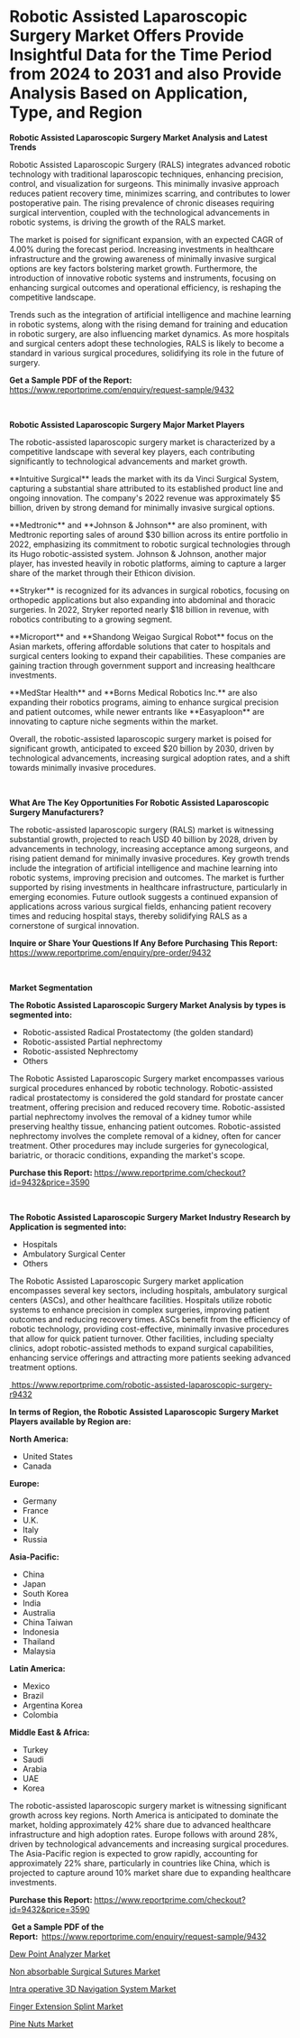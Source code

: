 <p><h1>Robotic Assisted Laparoscopic Surgery Market Offers Provide Insightful Data for the Time Period from 2024 to 2031 and also Provide Analysis Based on Application, Type, and Region</h1></p><p><strong>Robotic Assisted Laparoscopic Surgery Market Analysis and Latest Trends</strong></p>
<p><p>Robotic Assisted Laparoscopic Surgery (RALS) integrates advanced robotic technology with traditional laparoscopic techniques, enhancing precision, control, and visualization for surgeons. This minimally invasive approach reduces patient recovery time, minimizes scarring, and contributes to lower postoperative pain. The rising prevalence of chronic diseases requiring surgical intervention, coupled with the technological advancements in robotic systems, is driving the growth of the RALS market.</p><p>The market is poised for significant expansion, with an expected CAGR of 4.00% during the forecast period. Increasing investments in healthcare infrastructure and the growing awareness of minimally invasive surgical options are key factors bolstering market growth. Furthermore, the introduction of innovative robotic systems and instruments, focusing on enhancing surgical outcomes and operational efficiency, is reshaping the competitive landscape.</p><p>Trends such as the integration of artificial intelligence and machine learning in robotic systems, along with the rising demand for training and education in robotic surgery, are also influencing market dynamics. As more hospitals and surgical centers adopt these technologies, RALS is likely to become a standard in various surgical procedures, solidifying its role in the future of surgery.</p></p>
<p><strong>Get a Sample PDF of the Report:&nbsp;</strong> <a href="https://www.reportprime.com/enquiry/request-sample/9432?utm_campaign=16&utm_medium=2&utm_source=Github&utm_content=ia&utm_term=25122024&utm_id=robotic-assisted-laparoscopic-surgery">https://www.reportprime.com/enquiry/request-sample/9432</a></p>
<p>&nbsp;</p>
<p><strong>Robotic Assisted Laparoscopic Surgery Major Market Players</strong></p>
<p><p>The robotic-assisted laparoscopic surgery market is characterized by a competitive landscape with several key players, each contributing significantly to technological advancements and market growth.</p><p>**Intuitive Surgical** leads the market with its da Vinci Surgical System, capturing a substantial share attributed to its established product line and ongoing innovation. The company's 2022 revenue was approximately $5 billion, driven by strong demand for minimally invasive surgical options.</p><p>**Medtronic** and **Johnson & Johnson** are also prominent, with Medtronic reporting sales of around $30 billion across its entire portfolio in 2022, emphasizing its commitment to robotic surgical technologies through its Hugo robotic-assisted system. Johnson & Johnson, another major player, has invested heavily in robotic platforms, aiming to capture a larger share of the market through their Ethicon division.</p><p>**Stryker** is recognized for its advances in surgical robotics, focusing on orthopedic applications but also expanding into abdominal and thoracic surgeries. In 2022, Stryker reported nearly $18 billion in revenue, with robotics contributing to a growing segment.</p><p>**Microport** and **Shandong Weigao Surgical Robot** focus on the Asian markets, offering affordable solutions that cater to hospitals and surgical centers looking to expand their capabilities. These companies are gaining traction through government support and increasing healthcare investments.</p><p>**MedStar Health** and **Borns Medical Robotics Inc.** are also expanding their robotics programs, aiming to enhance surgical precision and patient outcomes, while newer entrants like **Easyaploon** are innovating to capture niche segments within the market.</p><p>Overall, the robotic-assisted laparoscopic surgery market is poised for significant growth, anticipated to exceed $20 billion by 2030, driven by technological advancements, increasing surgical adoption rates, and a shift towards minimally invasive procedures.</p></p>
<p>&nbsp;</p>
<p><strong>What Are The Key Opportunities For Robotic Assisted Laparoscopic Surgery Manufacturers?</strong></p>
<p><p>The robotic-assisted laparoscopic surgery (RALS) market is witnessing substantial growth, projected to reach USD 40 billion by 2028, driven by advancements in technology, increasing acceptance among surgeons, and rising patient demand for minimally invasive procedures. Key growth trends include the integration of artificial intelligence and machine learning into robotic systems, improving precision and outcomes. The market is further supported by rising investments in healthcare infrastructure, particularly in emerging economies. Future outlook suggests a continued expansion of applications across various surgical fields, enhancing patient recovery times and reducing hospital stays, thereby solidifying RALS as a cornerstone of surgical innovation.</p></p>
<p><strong>Inquire or Share Your Questions If Any Before Purchasing This Report:</strong> <a href="https://www.reportprime.com/enquiry/pre-order/9432?utm_campaign=16&utm_medium=2&utm_source=Github&utm_content=ia&utm_term=25122024&utm_id=robotic-assisted-laparoscopic-surgery">https://www.reportprime.com/enquiry/pre-order/9432</a></p>
<p>&nbsp;</p>
<p><strong>Market Segmentation</strong></p>
<p><strong>The Robotic Assisted Laparoscopic Surgery Market Analysis by types is segmented into:</strong></p>
<p><ul><li>Robotic-assisted Radical Prostatectomy (the golden standard)</li><li>Robotic-assisted Partial nephrectomy</li><li>Robotic-assisted Nephrectomy</li><li>Others</li></ul></p>
<p><p>The Robotic Assisted Laparoscopic Surgery market encompasses various surgical procedures enhanced by robotic technology. Robotic-assisted radical prostatectomy is considered the gold standard for prostate cancer treatment, offering precision and reduced recovery time. Robotic-assisted partial nephrectomy involves the removal of a kidney tumor while preserving healthy tissue, enhancing patient outcomes. Robotic-assisted nephrectomy involves the complete removal of a kidney, often for cancer treatment. Other procedures may include surgeries for gynecological, bariatric, or thoracic conditions, expanding the market's scope.</p></p>
<p><strong>Purchase this Report:&nbsp;</strong><a href="https://www.reportprime.com/checkout?id=9432&price=3590&utm_campaign=16&utm_medium=2&utm_source=Github&utm_content=ia&utm_term=25122024&utm_id=robotic-assisted-laparoscopic-surgery">https://www.reportprime.com/checkout?id=9432&price=3590</a></p>
<p>&nbsp;</p>
<p><strong>The Robotic Assisted Laparoscopic Surgery Market Industry Research by Application is segmented into:</strong></p>
<p><ul><li>Hospitals</li><li>Ambulatory Surgical Center</li><li>Others</li></ul></p>
<p><p>The Robotic Assisted Laparoscopic Surgery market application encompasses several key sectors, including hospitals, ambulatory surgical centers (ASCs), and other healthcare facilities. Hospitals utilize robotic systems to enhance precision in complex surgeries, improving patient outcomes and reducing recovery times. ASCs benefit from the efficiency of robotic technology, providing cost-effective, minimally invasive procedures that allow for quick patient turnover. Other facilities, including specialty clinics, adopt robotic-assisted methods to expand surgical capabilities, enhancing service offerings and attracting more patients seeking advanced treatment options.</p></p>
<p><a href="https://www.reportprime.com/robotic-assisted-laparoscopic-surgery-r9432?utm_campaign=16&utm_medium=2&utm_source=Github&utm_content=ia&utm_term=25122024&utm_id=robotic-assisted-laparoscopic-surgery">&nbsp;https://www.reportprime.com/robotic-assisted-laparoscopic-surgery-r9432</a></p>
<p><strong>In terms of Region, the Robotic Assisted Laparoscopic Surgery Market Players available by Region are:</strong></p>
<p>
    <p> <strong> North America: </strong>
        <ul>
            <li>United States</li>
            <li>Canada</li>
        </ul>
        </p> 
    <p> <strong> Europe: </strong>
        <ul>
            <li>Germany</li>
            <li>France</li>
            <li>U.K.</li>
            <li>Italy</li>
            <li>Russia</li>
        </ul>
        </p> 
    <p> <strong> Asia-Pacific: </strong>
        <ul>
            <li>China</li>
            <li>Japan</li>
            <li>South Korea</li>
            <li>India</li>
            <li>Australia</li>
            <li>China Taiwan</li>
            <li>Indonesia</li>
            <li>Thailand</li>
            <li>Malaysia</li>
        </ul>
        </p> 
    <p> <strong> Latin America: </strong>
        <ul>
            <li>Mexico</li>
            <li>Brazil</li>
            <li>Argentina Korea</li>
            <li>Colombia</li>
        </ul>
        </p> 
    <p> <strong> Middle East & Africa: </strong>
        <ul>
            <li>Turkey</li>
            <li>Saudi</li>
            <li>Arabia</li>
            <li>UAE</li>
            <li>Korea</li>
        </ul>
    </p>
    </p>
<p><p>The robotic-assisted laparoscopic surgery market is witnessing significant growth across key regions. North America is anticipated to dominate the market, holding approximately 42% share due to advanced healthcare infrastructure and high adoption rates. Europe follows with around 28%, driven by technological advancements and increasing surgical procedures. The Asia-Pacific region is expected to grow rapidly, accounting for approximately 22% share, particularly in countries like China, which is projected to capture around 10% market share due to expanding healthcare investments.</p></p>
<p><strong>Purchase this Report: </strong><a href="https://www.reportprime.com/checkout?id=9432&price=3590&utm_campaign=16&utm_medium=2&utm_source=Github&utm_content=ia&utm_term=25122024&utm_id=robotic-assisted-laparoscopic-surgery">https://www.reportprime.com/checkout?id=9432&price=3590</a></p>
<p>&nbsp;<strong>Get a Sample PDF of the Report:&nbsp;&nbsp;</strong><a href="https://www.reportprime.com/enquiry/request-sample/9432?utm_campaign=16&utm_medium=2&utm_source=Github&utm_content=ia&utm_term=25122024&utm_id=robotic-assisted-laparoscopic-surgery">https://www.reportprime.com/enquiry/request-sample/9432</a></p>
<p><strong></strong></p>
<p><p><a href="https://www.linkedin.com/pulse/market-demand-revenue-dew-point-analyzer-industry-from-2024-zltge?utm_campaign=16&utm_medium=2&utm_source=Github&utm_content=ia&utm_term=25122024&utm_id=robotic-assisted-laparoscopic-surgery">Dew Point Analyzer Market</a></p><p><a href="https://github.com/jerhoskinson197676/Market-Research-Report-List-1/blob/main/non-absorbable-surgical-sutures-market.md?utm_campaign=16&utm_medium=2&utm_source=Github&utm_content=ia&utm_term=25122024&utm_id=robotic-assisted-laparoscopic-surgery">Non absorbable Surgical Sutures Market</a></p><p><a href="https://github.com/JosephineMcguire65/Market-Research-Report-List-1/blob/main/intra-operative-3d-navigation-system-market.md?utm_campaign=16&utm_medium=2&utm_source=Github&utm_content=ia&utm_term=25122024&utm_id=robotic-assisted-laparoscopic-surgery">Intra operative 3D Navigation System Market</a></p><p><a href="https://www.linkedin.com/pulse/finger-extension-splint-market-outlook-report-insights-growth-d3zbc?utm_campaign=16&utm_medium=2&utm_source=Github&utm_content=ia&utm_term=25122024&utm_id=robotic-assisted-laparoscopic-surgery">Finger Extension Splint Market</a></p><p><a href="https://www.linkedin.com/pulse/market-size-trends-pine-nuts-84-cagr-expected-from-2024-adrce?utm_campaign=16&utm_medium=2&utm_source=Github&utm_content=ia&utm_term=25122024&utm_id=robotic-assisted-laparoscopic-surgery">Pine Nuts Market</a></p></p>